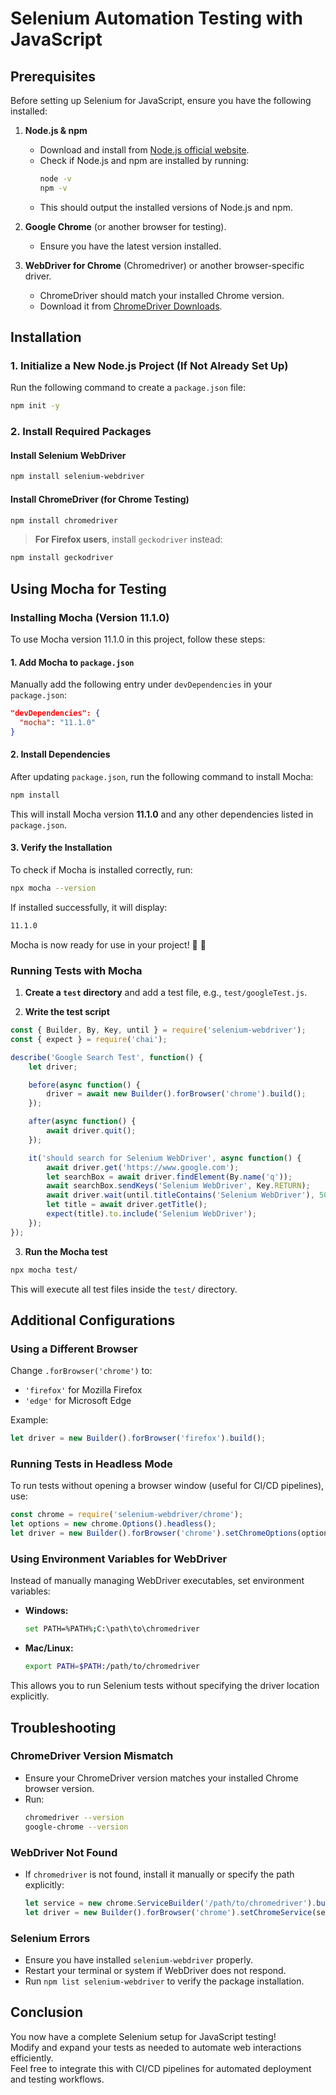 # Selenium Automation Testing with JavaScript  

## Prerequisites  

Before setting up Selenium for JavaScript, ensure you have the following installed:  

1. **Node.js & npm**  
   - Download and install from [Node.js official website](https://nodejs.org/).  
   - Check if Node.js and npm are installed by running:  
     ```sh
     node -v
     npm -v
     ```
   - This should output the installed versions of Node.js and npm.  

2. **Google Chrome** (or another browser for testing).  
   - Ensure you have the latest version installed.  

3. **WebDriver for Chrome** (Chromedriver) or another browser-specific driver.  
   - ChromeDriver should match your installed Chrome version.  
   - Download it from [ChromeDriver Downloads](https://sites.google.com/chromium.org/driver/).  

## Installation  

### 1. Initialize a New Node.js Project (If Not Already Set Up)  

Run the following command to create a `package.json` file:  

```sh
npm init -y
```

### 2. Install Required Packages  

#### Install Selenium WebDriver  
```sh
npm install selenium-webdriver
```

#### Install ChromeDriver (for Chrome Testing)  
```sh
npm install chromedriver
```

> **For Firefox users**, install `geckodriver` instead:  
```sh
npm install geckodriver
```

## Using Mocha for Testing  

### Installing Mocha (Version 11.1.0)  

To use Mocha version 11.1.0 in this project, follow these steps:  

#### 1. Add Mocha to `package.json`  

Manually add the following entry under `devDependencies` in your `package.json`:  

```json
"devDependencies": {
  "mocha": "11.1.0"
}
```

#### 2. Install Dependencies  

After updating `package.json`, run the following command to install Mocha:  

```sh
npm install
```

This will install Mocha version **11.1.0** and any other dependencies listed in `package.json`.

#### 3. Verify the Installation  

To check if Mocha is installed correctly, run:  

```sh
npx mocha --version
```

If installed successfully, it will display:  

```sh
11.1.0
```

Mocha is now ready for use in your project! 🎯 🚀  

### Running Tests with Mocha  

1. **Create a `test` directory** and add a test file, e.g., `test/googleTest.js`.  

2. **Write the test script**  

```javascript
const { Builder, By, Key, until } = require('selenium-webdriver');
const { expect } = require('chai');

describe('Google Search Test', function() {
    let driver;

    before(async function() {
        driver = await new Builder().forBrowser('chrome').build();
    });

    after(async function() {
        await driver.quit();
    });

    it('should search for Selenium WebDriver', async function() {
        await driver.get('https://www.google.com');
        let searchBox = await driver.findElement(By.name('q'));
        await searchBox.sendKeys('Selenium WebDriver', Key.RETURN);
        await driver.wait(until.titleContains('Selenium WebDriver'), 5000);
        let title = await driver.getTitle();
        expect(title).to.include('Selenium WebDriver');
    });
});
```

3. **Run the Mocha test**  

```sh
npx mocha test/
```

This will execute all test files inside the `test/` directory.

## Additional Configurations  

### Using a Different Browser  

Change `.forBrowser('chrome')` to:  
- `'firefox'` for Mozilla Firefox  
- `'edge'` for Microsoft Edge  

Example:  
```javascript
let driver = new Builder().forBrowser('firefox').build();
```

### Running Tests in Headless Mode  

To run tests without opening a browser window (useful for CI/CD pipelines), use:  

```javascript
const chrome = require('selenium-webdriver/chrome');
let options = new chrome.Options().headless();
let driver = new Builder().forBrowser('chrome').setChromeOptions(options).build();
```

### Using Environment Variables for WebDriver  

Instead of manually managing WebDriver executables, set environment variables:  

- **Windows:**  
  ```sh
  set PATH=%PATH%;C:\path\to\chromedriver
  ```
- **Mac/Linux:**  
  ```sh
  export PATH=$PATH:/path/to/chromedriver
  ```

This allows you to run Selenium tests without specifying the driver location explicitly.

## Troubleshooting  

### **ChromeDriver Version Mismatch**  
- Ensure your ChromeDriver version matches your installed Chrome browser version.  
- Run:  
  ```sh
  chromedriver --version
  google-chrome --version
  ```

### **WebDriver Not Found**  
- If `chromedriver` is not found, install it manually or specify the path explicitly:  
  ```javascript
  let service = new chrome.ServiceBuilder('/path/to/chromedriver').build();
  let driver = new Builder().forBrowser('chrome').setChromeService(service).build();
  ```

### **Selenium Errors**  
- Ensure you have installed `selenium-webdriver` properly.  
- Restart your terminal or system if WebDriver does not respond.  
- Run `npm list selenium-webdriver` to verify the package installation.  

## Conclusion  

You now have a complete Selenium setup for JavaScript testing!  
Modify and expand your tests as needed to automate web interactions efficiently.  
Feel free to integrate this with CI/CD pipelines for automated deployment and testing workflows.  
